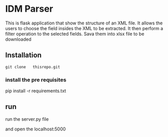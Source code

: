 # IDM Parser
This is flask application that show the structure of an XML file.
It allows the users to choose the field insides the XML to be extracted.
It then perform a filter operation to the selected fields.
Sava them into xlsx file to be downloaded

## Installation
```Bawrsh 
git clone   thisrepo.git
```
### install the pre requisites
pip install -r requirements.txt


## run 
 run the server.py file 

and open the localhost:5000


